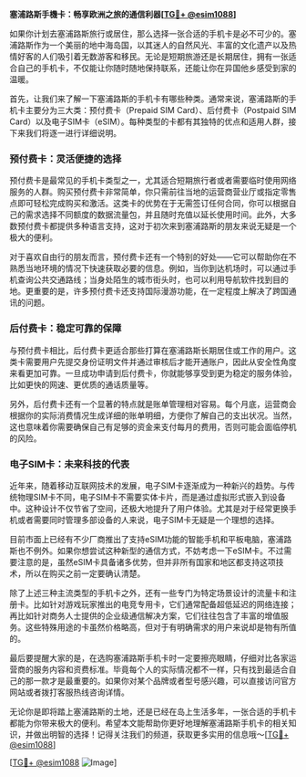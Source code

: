 **塞浦路斯手機卡：畅享欧洲之旅的通信利器[[TG💪+ @esim1088](https://t.me/s/esim1088)]**

如果你计划去塞浦路斯旅行或居住，那么选择一张合适的手机卡是必不可少的。塞浦路斯作为一个美丽的地中海岛国，以其迷人的自然风光、丰富的文化遗产以及热情好客的人们吸引着无数游客和移民。无论是短期旅游还是长期居住，拥有一张适合自己的手机卡，不仅能让你随时随地保持联系，还能让你在异国他乡感受到家的温暖。

首先，让我们来了解一下塞浦路斯的手机卡有哪些种类。通常来说，塞浦路斯的手机卡主要分为三大类：预付费卡（Prepaid SIM Card）、后付费卡（Postpaid SIM Card）以及电子SIM卡（eSIM）。每种类型的卡都有其独特的优点和适用人群，接下来我们将逐一进行详细说明。

### 预付费卡：灵活便捷的选择

预付费卡是最常见的手机卡类型之一，尤其适合短期旅行者或者需要临时使用网络服务的人群。购买预付费卡非常简单，你只需前往当地的运营商营业厅或指定零售点即可轻松完成购买和激活。这类卡的优势在于无需签订任何合同，你可以根据自己的需求选择不同额度的数据流量包，并且随时充值以延长使用时间。此外，大多数预付费卡都提供多种语言支持，这对于初次来到塞浦路斯的朋友来说无疑是一个极大的便利。

对于喜欢自由行的朋友而言，预付费卡还有一个特别的好处——它可以帮助你在不熟悉当地环境的情况下快速获取必要的信息。例如，当你到达机场时，可以通过手机查询公共交通路线；当身处陌生的城市街头时，也可以利用导航软件找到目的地。更重要的是，许多预付费卡还支持国际漫游功能，在一定程度上解决了跨国通讯的问题。

### 后付费卡：稳定可靠的保障

与预付费卡相比，后付费卡更适合那些打算在塞浦路斯长期居住或工作的用户。这类卡需要用户先提交身份证明文件并通过审核后才能开通账户，因此从安全性角度来看更加可靠。一旦成功申请到后付费卡，你就能够享受到更为稳定的服务体验，比如更快的网速、更优质的通话质量等。

另外，后付费卡还有一个显著的特点就是账单管理相对容易。每个月底，运营商会根据你的实际消费情况生成详细的账单明细，方便你了解自己的支出状况。当然，这也意味着你需要确保自己有足够的资金来支付每月的费用，否则可能会面临停机的风险。

### 电子SIM卡：未来科技的代表

近年来，随着移动互联网技术的发展，电子SIM卡逐渐成为一种新兴的趋势。与传统物理SIM卡不同，电子SIM卡不需要实体卡片，而是通过虚拟形式嵌入到设备中。这种设计不仅节省了空间，还极大地提升了用户体验。尤其是对于经常更换手机或者需要同时管理多部设备的人来说，电子SIM卡无疑是一个理想的选择。

目前市面上已经有不少厂商推出了支持eSIM功能的智能手机和平板电脑，塞浦路斯也不例外。如果你想尝试这种新型的通信方式，不妨考虑一下eSIM卡。不过需要注意的是，虽然eSIM卡具备诸多优势，但并非所有国家和地区都支持这项技术，所以在购买之前一定要确认清楚。

除了上述三种主流类型的手机卡之外，还有一些专门为特定场景设计的流量卡和注册卡。比如针对游戏玩家推出的电竞专用卡，它们通常配备超低延迟的网络连接；再比如针对商务人士提供的企业级通信解决方案，它们往往包含了丰富的增值服务。这些特殊用途的卡虽然价格略高，但对于有明确需求的用户来说却是物有所值的。

最后要提醒大家的是，在选购塞浦路斯手机卡时一定要擦亮眼睛，仔细对比各家运营商的服务内容和资费标准。毕竟每个人的实际情况都不一样，只有找到最适合自己的那一款才是最重要的。如果你对某个品牌或者型号感兴趣，可以直接访问官方网站或者拨打客服热线咨询详情。

无论你是即将踏上塞浦路斯的土地，还是已经在岛上生活多年，一张合适的手机卡都能为你带来极大的便利。希望本文能帮助你更好地理解塞浦路斯手机卡的相关知识，并做出明智的选择！记得关注我们的频道，获取更多实用的信息哦～[[TG💪+ @esim1088](https://t.me/s/esim1088)]

[[TG💪+ @esim1088](https://t.me/s/esim1088) ![Image](https://i.postimg.cc/4NQfJmqS/Snipaste-2025-05-13-00-14-12.png)]